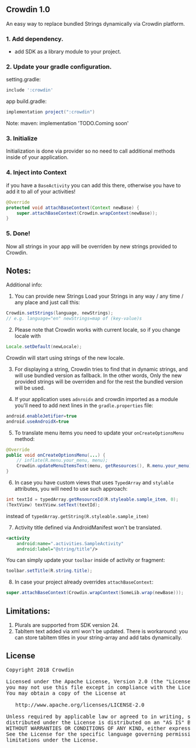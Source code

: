 ## Crowdin 1.0
An easy way to replace bundled Strings dynamically via Crowdin platform.

### 1. Add dependency.

- add SDK as a library module to your project.

### 2. Update your gradle configuration.

setting.gradle:
```groovy
include ':crowdin'
```

app build.gradle:
```groovy
implementation project(":crowdin")
```
Note:
maven: implementation 'TODO.Coming soon'

### 3. Initialize

Initialization is done via provider so no need to call additional methods inside of your application.


### 4. Inject into Context

if you have a `BaseActivity` you can add this there, otherwise you have to add it to all of your activities!
```java
@Override
protected void attachBaseContext(Context newBase) {
    super.attachBaseContext(Crowdin.wrapContext(newBase));
}
```

### 5. Done!

Now all strings in your app will be overriden by new strings provided to Crowdin.

## Notes:

Additional info:
1. You can provide new Strings
Load your Strings in any way / any time / any place and just call this:
```java
Crowdin.setStrings(language, newStrings);
// e.g. language="en" newStrings=map of (key-value)s
```

2. Please note that Crowdin works with current locale, so if you change locale with
```java
Locale.setDefault(newLocale);
```
Crowdin will start using strings of the new locale.

3. For displaying a string, Crowdin tries to find that in dynamic strings, and will use bundled version as fallback. In the other words, Only the new provided strings will be overriden and for the rest the bundled version will be used.

4. If your application uses `adnroidx` and crowdin imported as a module you'll need to add next lines in the `gradle.properties` file:
```java
android.enableJetifier=true
android.useAndroidX=true
```

5. To translate menu items you need to update your `onCreateOptionsMenu` method:
```java
@Override
public void onCreateOptionsMenu(...) {
    // inflate(R.menu.your_menu, menu);
    Crowdin.updateMenuItemsText(menu, getResources(), R.menu.your_menu);
}
```

6. In case you have custom views that uses `TypedArray` and `stylable` attributes, you will need to use such approach: 
```java
int textId = typedArray.getResourceId(R.styleable.sample_item, 0);
(TextView) textView.setText(textId);
```
instead of `typedArray.getString(R.styleable.sample_item)`

7. Activity title defined via AndroidManifest won't be translated.
```xml
<activity
    android:name=".activities.SampleActivity"
    android:label="@string/title"/>
```
You can simply update your `toolbar` inside of activity or fragment: 
```java
toolbar.setTitle(R.string.title);
```

8. In case your project already overrides `attachBaseContext`:
```java
super.attachBaseContext(Crowdin.wrapContext(SomeLib.wrap(newBase)));
```
 
    
## Limitations:
1. Plurals are supported from SDK version 24.
2. TabItem text added via xml won't be updated. There is workaround: you can store tabItem titles in your string-array and add tabs dynamically.


## License
<pre>
Copyright 2018 Crowdin

Licensed under the Apache License, Version 2.0 (the "License");
you may not use this file except in compliance with the License.
You may obtain a copy of the License at

   http://www.apache.org/licenses/LICENSE-2.0

Unless required by applicable law or agreed to in writing, software
distributed under the License is distributed on an "AS IS" BASIS,
WITHOUT WARRANTIES OR CONDITIONS OF ANY KIND, either express or implied.
See the License for the specific language governing permissions and
limitations under the License.
</pre>
